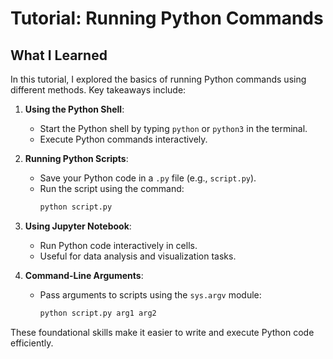 # Tutorial: Running Python Commands

## What I Learned

In this tutorial, I explored the basics of running Python commands using different methods. Key takeaways include:

1. **Using the Python Shell**:  
   - Start the Python shell by typing `python` or `python3` in the terminal.  
   - Execute Python commands interactively.

2. **Running Python Scripts**:  
   - Save your Python code in a `.py` file (e.g., `script.py`).  
   - Run the script using the command:  
     ```bash
     python script.py
     ```

3. **Using Jupyter Notebook**:  
   - Run Python code interactively in cells.  
   - Useful for data analysis and visualization tasks.

4. **Command-Line Arguments**:  
   - Pass arguments to scripts using the `sys.argv` module:  
     ```bash
     python script.py arg1 arg2
     ```

These foundational skills make it easier to write and execute Python code efficiently.